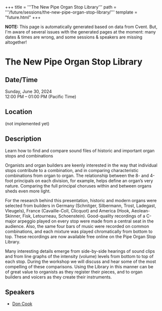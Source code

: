 +++
title = '''The New Pipe Organ Stop Library'''
path = '''/future/sessions/the-new-pipe-organ-stop-library/'''
template = "future.html"
+++

<p class="todo">
<strong>NOTE:</strong> This page is automatically generated based on data from Cvent.
But, I'm aware of several issues with the generated pages at the moment:
many dates & times are wrong, and some sessions & speakers are missing altogether!
</p>

<h1>The New Pipe Organ Stop Library</h1>
<h2>Date/Time</h2>
<p>Sunday, June 30, 2024<br>
12:00 PM – 01:00 PM (Pacific Time)</p>
<h2>Location</h2>
(not implemented yet)
<h2>Description</h2>
Learn how to find and compare sound files of historic and important organ stops and combinations

Organists and organ builders are keenly interested in the way that individual stops contribute to a combination, and in comparing characteristic combinations from organ to organ. The relationship between the 8- and 4-foot principals on each division, for example, helps define an organ’s very nature. Comparing the full principal choruses within and between organs sheds even more light.

For the research behind this presentation, historic and modern organs were selected from builders in Germany (Schnitger, Silbermann, Trost, Ladegast, Vleugels), France (Cavaille-Coll, Clicquot) and America (Hook, Aeolean-Skinner, Fisk, Letourneau, Schoenstein). Good-quality recordings of a C-major arpeggio played on every stop were made from a central seat in the audience. Also, the same four bars of music were recorded on common combinations, and each mixture was played chromatically from bottom to top. These recordings are now available free online on the Pipe Organ Stop Library.

Many interesting details emerge from side-by-side hearings of sound clips and from line graphs of the intensity (volume) levels from bottom to top of each stop. During the workshop we will discuss and hear some of the most compelling of these comparisons. Using the Library in this manner can be of great value to organists as they register their pieces, and to organ builders and voicers as they create their instruments.
<h2>Speakers</h2>
<ul><li><a href="/future/performers/don-cook/">Don Cook</a></li>

